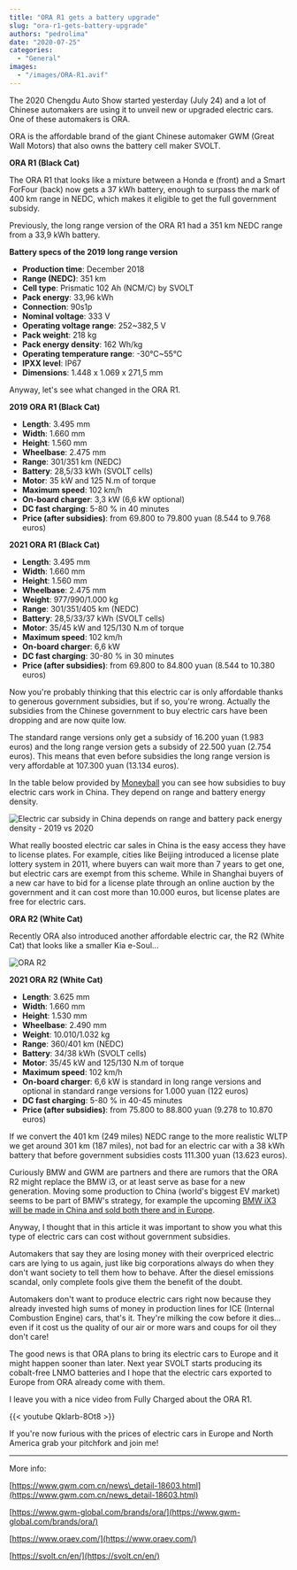 ```yaml
---
title: "ORA R1 gets a battery upgrade"
slug: "ora-r1-gets-battery-upgrade"
authors: "pedrolima"
date: "2020-07-25"
categories:
  - "General"
images:
  - "/images/ORA-R1.avif"
---
```


The 2020 Chengdu Auto Show started yesterday (July 24) and a lot of Chinese automakers are using it to unveil new or upgraded electric cars. One of these automakers is ORA.

ORA is the affordable brand of the giant Chinese automaker GWM (Great Wall Motors) that also owns the battery cell maker SVOLT.

**ORA R1 (Black Cat)**

The ORA R1 that looks like a mixture between a Honda e (front) and a Smart ForFour (back) now gets a 37 kWh battery, enough to surpass the mark of 400 km range in NEDC, which makes it eligible to get the full government subsidy.

Previously, the long range version of the ORA R1 had a 351 km NEDC range from a 33,9 kWh battery.

**Battery specs of the 2019 long range version**

- **Production time**: December 2018
- **Range (NEDC)**: 351 km
- **Cell type**: Prismatic 102 Ah (NCM/C) by SVOLT
- **Pack energy**: 33,96 kWh
- **Connection**: 90s1p
- **Nominal voltage**: 333 V
- **Operating voltage range**: 252~382,5 V
- **Pack weight**: 218 kg
- **Pack energy density**: 162 Wh/kg
- **Operating temperature range**: -30℃~55℃
- **IPXX level**: IP67
- **Dimensions**: 1.448 x 1.069 x 271,5 mm

Anyway, let's see what changed in the ORA R1.

**2019 ORA R1 (Black Cat)**

- **Length**: 3.495 mm
- **Width**: 1.660 mm
- **Height**: 1.560 mm
- **Wheelbase**: 2.475 mm
- **Range**: 301/351 km (NEDC)
- **Battery**: 28,5/33 kWh (SVOLT cells)
- **Motor**: 35 kW and 125 N.m of torque
- **Maximum speed**: 102 km/h
- **On-board charger**: 3,3 kW (6,6 kW optional)
- **DC fast charging**: 5-80 % in 40 minutes
- **Price (after subsidies)**: from 69.800 to 79.800 yuan (8.544 to 9.768 euros)

**2021 ORA R1 (Black Cat)**

- **Length**: 3.495 mm
- **Width**: 1.660 mm
- **Height**: 1.560 mm
- **Wheelbase**: 2.475 mm
- **Weight**: 977/990/1.000 kg
- **Range**: 301/351/405 km (NEDC)
- **Battery**: 28,5/33/37 kWh (SVOLT cells)
- **Motor**: 35/45 kW and 125/130 N.m of torque
- **Maximum speed**: 102 km/h
- **On-board charger**: 6,6 kW
- **DC fast charging**: 30-80 % in 30 minutes
- **Price (after subsidies)**: from 69.800 to 84.800 yuan (8.544 to 10.380 euros)

Now you're probably thinking that this electric car is only affordable thanks to generous government subsidies, but if so, you're wrong. Actually the subsidies from the Chinese government to buy electric cars have been dropping and are now quite low.

The standard range versions only get a subsidy of 16.200 yuan (1.983 euros) and the long range version gets a subsidy of 22.500 yuan (2.754 euros). This means that even before subsidies the long range version is very affordable at 107.300 yuan (13.134 euros).

In the table below provided by [Moneyball](https://x.com/DKurac) you can see how subsidies to buy electric cars work in China. They depend on range and battery energy density.

![Electric car subsidy in China depends on range and battery pack energy density - 2019 vs 2020](images/Electric-car-subsidy-in-China-depends-on-range-and-battery-pack-energy-density-2019-vs-2020.avif)

What really boosted electric car sales in China is the easy access they have to license plates. For example, cities like Beijing introduced a license plate lottery system in 2011, where buyers can wait more than 7 years to get one, but electric cars are exempt from this scheme. While in Shanghai buyers of a new car have to bid for a license plate through an online auction by the government and it can cost more than 10.000 euros, but license plates are free for electric cars.

**ORA R2 (White Cat)**

Recently ORA also introduced another affordable electric car, the R2 (White Cat) that looks like a smaller Kia e-Soul...

![ORA R2](images/ORA-R2.avif)

**2021 ORA R2 (White Cat)**

- **Length**: 3.625 mm
- **Width**: 1.660 mm
- **Height**: 1.530 mm
- **Wheelbase**: 2.490 mm
- **Weight**: 10.010/1.032 kg
- **Range**: 360/401 km (NEDC)
- **Battery**: 34/38 kWh (SVOLT cells)
- **Motor**: 35/45 kW and 125/130 N.m of torque
- **Maximum speed**: 102 km/h
- **On-board charger**: 6,6 kW is standard in long range versions and optional in standard range versions for 1.000 yuan (122 euros)
- **DC fast charging**: 5-80 % in 40-45 minutes
- **Price (after subsidies)**: from 75.800 to 88.800 yuan (9.278 to 10.870 euros)

If we convert the 401 km (249 miles) NEDC range to the more realistic WLTP we get around 301 km (187 miles), not bad for an electric car with a 38 kWh battery that before government subsidies costs 111.300 yuan (13.623 euros).

Curiously BMW and GWM are partners and there are rumors that the ORA R2 might replace the BMW i3, or at least serve as base for a new generation. Moving some production to China (world's biggest EV market) seems to be part of BMW's strategy, for example the upcoming [BMW iX3 will be made in China and sold both there and in Europe](/2020/07/15/bmw-ix3-gets-a-ncm-811-battery-from-catl/).

Anyway, I thought that in this article it was important to show you what this type of electric cars can cost without government subsidies.

Automakers that say they are losing money with their overpriced electric cars are lying to us again, just like big corporations always do when they don't want society to tell them how to behave. After the diesel emissions scandal, only complete fools give them the benefit of the doubt.

Automakers don't want to produce electric cars right now because they already invested high sums of money in production lines for ICE (Internal Combustion Engine) cars, that's it. They're milking the cow before it dies... even if it cost us the quality of our air or more wars and coups for oil they don't care!

The good news is that ORA plans to bring its electric cars to Europe and it might happen sooner than later. Next year SVOLT starts producing its cobalt-free LNMO batteries and I hope that the electric cars exported to Europe from ORA already come with them.

I leave you with a nice video from Fully Charged about the ORA R1.

{{< youtube QkIarb-8Ot8 >}}

If you're now furious with the prices of electric cars in Europe and North America grab your pitchfork and join me!

---

More info:

[https://www.gwm.com.cn/news\_detail-18603.html](https://www.gwm.com.cn/news_detail-18603.html)

[https://www.gwm-global.com/brands/ora/](https://www.gwm-global.com/brands/ora/)

[https://www.oraev.com/](https://www.oraev.com/)

[https://svolt.cn/en/](https://svolt.cn/en/)
